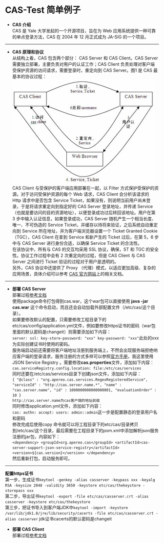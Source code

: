 # CAS-Test 简单例子
* **CAS 介绍**  
CAS 是 Yale 大学发起的一个开源项目，旨在为 Web 应用系统提供一种可靠的单点登录方法，CAS 在 2004 年 12 月正式成为 JA-SIG 的一个项目。
---
* **CAS 原理和协议**  
从结构上看，CAS 包含两个部分： CAS Server 和 CAS Client。CAS Server 需要独立部署，主要负责对用户的认证工作；CAS Client 负责处理对客户端受保护资源的访问请求，需要登录时，重定向到 CAS Server。图1 是 CAS 最基本的协议过程：  
![CAS基本协议图](cas_protocol.jpg)  
CAS Client 与受保护的客户端应用部署在一起，以 Filter 方式保护受保护的资源。对于访问受保护资源的每个 Web 请求，CAS Client 会分析该请求的 Http 请求中是否包含 Service Ticket，如果没有，则说明当前用户尚未登录，于是将请求重定向到指定好的 CAS Server 登录地址，并传递 Service （也就是要访问的目的资源地址），以便登录成功过后转回该地址。用户在第 3 步中输入认证信息，如果登录成功，CAS Server 随机产生一个相当长度、唯一、不可伪造的 Service Ticket，并缓存以待将来验证，之后系统自动重定向到 Service 所在地址，并为客户端浏览器设置一个 Ticket Granted Cookie（TGC），CAS Client 在拿到 Service 和新产生的 Ticket 过后，在第 5，6 步中与 CAS Server 进行身份合适，以确保 Service Ticket 的合法性。  
在该协议中，所有与 CAS 的交互均采用 SSL 协议，确保，ST 和 TGC 的安全性。协议工作过程中会有 2 次重定向的过程，但是 CAS Client 与 CAS Server 之间进行 Ticket 验证的过程对于用户是透明的。  
另外，CAS 协议中还提供了 Proxy （代理）模式，以适应更加高级、复杂的应用场景，具体介绍可以参考 [CAS 官方网站](https://www.apereo.org/projects/cas)上的相关文档。
---
* **部署 CAS Server**  
部署过程[参考文档](https://github.com/apereo/cas-overlay-template)  
使用package命令打包得到cas.war，这个war包可以直接使用 **java -jar cas.war** 这个命令启动，而且还会自动加载外部配置文件（/etc/cas/这个目录）。  
如果要修改默认的配置，只需要修改工程目录下的etc/cas/config/application.yml文件，例如要修改https证书的密码（war包里面的默认密码是changeit）则需要添加如下内容：  
`server:
  ssl:
    key-store-password: "xxx"
    key-password: "xxx"`此处的xxx为实际创建证书时使用的密码。  
服务端启动前还需要将客户端地址注册到服务端上，不然会出现服务端拒绝响应客户端的登录请求，服务注册的方式多样可以参照[官方手册](https://apereo.github.io/cas/5.1.x/index.html)，我这里使用JSON Service Registry 。需要修改**cas.properties**文件，添加如下内容：  
`cas.serviceRegistry.config.location: file:/etc/cas/services`  
同时还要在/etc/cas/services目录下创建json文件，添加如下内容：  
`{
  "@class" : "org.apereo.cas.services.RegexRegisteredService",
  "serviceId" : "http://cas.server.name.*",
  "name" : "cas.server.name",
  "id" : 1000000000000000001,
  "evaluationOrder" : 10
}`  
`http://cas.server.name为cas客户端的地址前缀`  
同时修改application.yml文件，添加如下内容：  
`cas:
  authn:
    accept:
      users: admin::admin`这一步是配置静态的登录用户名和密码  
修改完成后使用copy 命令就可以将工程目录下的etc/cas/目录拷贝到/etc/cas/这个目录，最后需要在工程目录下的pom.xml中添加解析json服务注册的jar包，内容如下：  
`<dependency>
    <groupId>org.apereo.cas</groupId>
    <artifactId>cas-server-support-json-service-registry</artifactId>
    <version>${cas.version}</version>
</dependency>`  
然后重新打包，启动服务即可。  
---
**配置https证书**    
第一步，生成证书`keytool -genkey -alias casserver -keypass xxx -keyalg RSA -keysize 2048 -validity 3650 -keystore etc/cas/thekeystore -storepass xxx`  
第二步，导出证书`keytool -export -file etc/cas/casserver.crt -alias casserver -keystore etc/cas/thekeystore`  
第三步，把证书导入到客户端JDK中`keytool -import -keystore /var/lib/jdk1.8/jre/lib/security/cacerts -file etc/cas/casserver.crt -alias casserver` jdk证书cacerts的默认密码是changeit
* **部署 CAS Client**  
部署过程[参考文档](https://github.com/apereo/java-cas-client)
